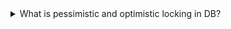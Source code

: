 <details>
  <summary>What is pessimistic and optimistic locking in DB?</summary>
  Pessimistic and optimistic locking are two strategies used in database management systems to handle concurrent access to data.

  1. Pessimistic locking assumes that conflicts between transactions are likely and thus:
- when a transaction wants to read or modify a record, it **locks the record**, preventing other transactions from accessing it until the lock is released.
- types of locks: Shared Lock (Read Lock) and Exclusive (Write lock)
- can lead to lower concurrency and potential bottlenecks, as transactions have to wait for locks to be released.

2. Optimistic locking assumes that conflicts are rare and thus takes a more lenient approach:
- do not lock records when reading. Instead, they check for conflicts only when attempting to commit changes
- typically involves a version check. Each record has a version number (or a timestamp) that is updated every time the record is modified. When a transaction attempts to update a record, it checks if the version number has changed since it was read
</details>

